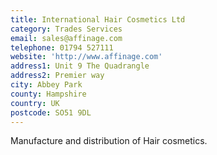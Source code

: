 ```yaml
---
title: International Hair Cosmetics Ltd
category: Trades Services
email: sales@affinage.com
telephone: 01794 527111
website: 'http://www.affinage.com'
address1: Unit 9 The Quadrangle
address2: Premier way
city: Abbey Park
county: Hampshire
country: UK
postcode: SO51 9DL
---
```

Manufacture and distribution of Hair cosmetics.
